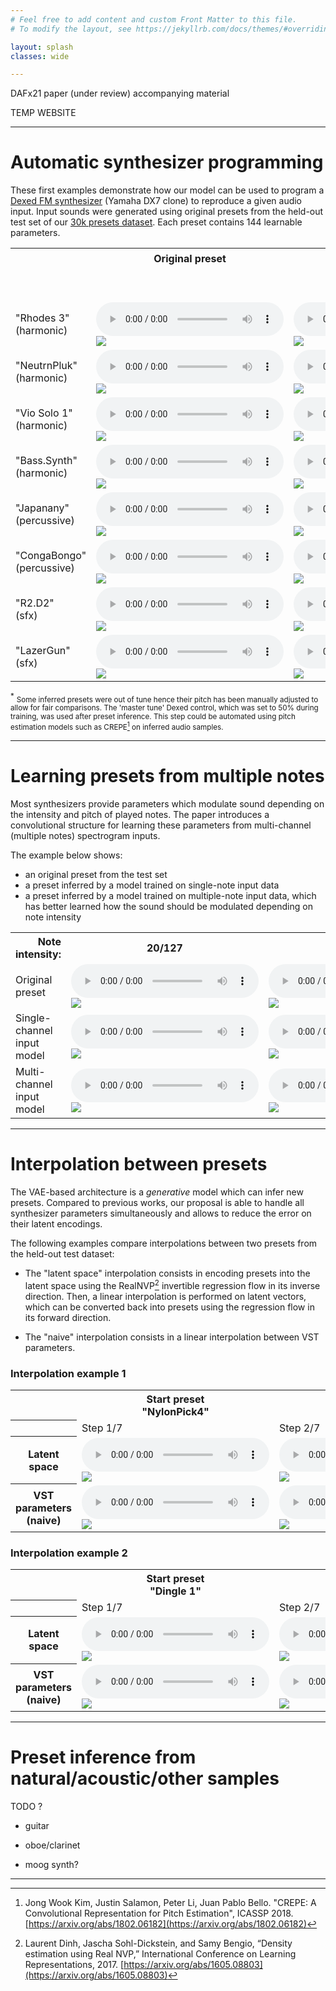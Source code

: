 ```yaml
---
# Feel free to add content and custom Front Matter to this file.
# To modify the layout, see https://jekyllrb.com/docs/themes/#overriding-theme-defaults

layout: splash
classes: wide

---
```


<link rel="stylesheet" href="assets/css/styles.css">

DAFx21 paper (under review) accompanying material

TEMP WEBSITE

---

# Automatic synthesizer programming

These first examples demonstrate how our model can be used to program a [Dexed FM synthesizer](https://github.com/asb2m10/dexed) (Yamaha DX7 clone) to reproduce a given audio input.
Input sounds were generated using original presets from the held-out test set of our [30k presets dataset](https://github.com/gwendal-lv/preset-gen-vae/blob/main/synth/dexed_presets.sqlite).
Each preset contains 144 learnable parameters.


<!---
Our architecture is based on a spectral convolutional VAE and integrates an additional decoder to perform a regression on synthesizer parameters.
The regression neural network is based on RealNVP [^3] invertible flows.
The general architecture is inspired by Esling et al.[^1], 2020. Modifications and improvements over this original proposal are detailed in our paper.
-->

<div class="figure">
    <table>
        <tr>
            <th></th>
            <th>Original preset</th>
            <th colspan=3 style="text-align: center">Inferred presets <sup>*</sup> </th>
        </tr>
        <tr style="text-align: center">
            <td></td>
            <td></td>
            <td colspan=3>Parameters learnable representation:</td>
        </tr>
        <tr style="text-align: center">
            <td></td>
            <td></td>
            <td>Num only</td>
            <td>NumCat</td>
            <td>NumCat++</td>
        </tr>
        <tr>
            <td>"Rhodes 3"<br/>(harmonic)</td>
            <td>
                <audio controls class=small_control> 
                    <source src="assets/synth_prog/021894_GT_audio.mp3" type="audio/mp3" />
                </audio>
                <br />
                <img src="assets/synth_prog/021894_GT_spec.png"/>
            </td>
            <td>
                <audio controls class=small_control> 
                    <source src="assets/synth_prog/021894_numonly_audio.mp3" type="audio/mp3" />
                </audio>
                <br />
                <img src="assets/synth_prog/021894_numonly_spec.png"/>
            </td>
            <td>
                <audio controls class=small_control> 
                    <source src="assets/synth_prog/021894_numcat_audio.mp3" type="audio/mp3" />
                </audio>
                <br />
                <img src="assets/synth_prog/021894_numcat_spec.png"/>
            </td>
            <td>
                <audio controls class=small_control> 
                    <source src="assets/synth_prog/021894_numcatpp_audio.mp3" type="audio/mp3" />
                </audio>
                <br />
                <img src="assets/synth_prog/021894_numcatpp_spec.png"/>
            </td>
        </tr>
        <tr>
            <td>"NeutrnPluk"<br/>(harmonic)</td>
            <td>
                <audio controls class=small_control> 
                    <source src="assets/synth_prog/077603_GT_audio.mp3" type="audio/mp3" />
                </audio>
                <br />
                <img src="assets/synth_prog/077603_GT_spec.png"/>
            </td>
            <td>
                <audio controls class=small_control> 
                    <source src="assets/synth_prog/077603_numonly_audio.mp3" type="audio/mp3" />
                </audio>
                <br />
                <img src="assets/synth_prog/077603_numonly_spec.png"/>
            </td>
            <td>
                <audio controls class=small_control> 
                    <source src="assets/synth_prog/077603_numcat_audio.mp3" type="audio/mp3" />
                </audio>
                <br />
                <img src="assets/synth_prog/077603_numcat_spec.png"/>
            </td>
            <td>
                <audio controls class=small_control> 
                    <source src="assets/synth_prog/077603_numcatpp_audio.mp3" type="audio/mp3" />
                </audio>
                <br />
                <img src="assets/synth_prog/077603_numcatpp_spec.png"/>
            </td>
        </tr>
        <tr>
            <td>"Vio Solo 1"<br/>(harmonic)</td>
            <td>
                <audio controls class=small_control> 
                    <source src="assets/synth_prog/003203_GT_audio.mp3" type="audio/mp3" />
                </audio>
                <br />
                <img src="assets/synth_prog/003203_GT_spec.png"/>
            </td>
            <td>
                <audio controls class=small_control> 
                    <source src="assets/synth_prog/003203_numonly_audio.mp3" type="audio/mp3" />
                </audio>
                <br />
                <img src="assets/synth_prog/003203_numonly_spec.png"/>
            </td>
            <td>
                <audio controls class=small_control> 
                    <source src="assets/synth_prog/003203_numcat_audio.mp3" type="audio/mp3" />
                </audio>
                <br />
                <img src="assets/synth_prog/003203_numcat_spec.png"/>
            </td>
            <td>
                <audio controls class=small_control> 
                    <source src="assets/synth_prog/003203_numcatpp_audio.mp3" type="audio/mp3" />
                </audio>
                <br />
                <img src="assets/synth_prog/003203_numcatpp_spec.png"/>
            </td>
        </tr>
        <tr>
            <td>"Bass.Synth"<br/>(harmonic)</td>
            <td>
                <audio controls class=small_control> 
                    <source src="assets/synth_prog/080440_GT_audio.mp3" type="audio/mp3" />
                </audio>
                <br />
                <img src="assets/synth_prog/080440_GT_spec.png"/>
            </td>
            <td>
                <audio controls class=small_control> 
                    <source src="assets/synth_prog/080440_numonly_audio.mp3" type="audio/mp3" />
                </audio>
                <br />
                <img src="assets/synth_prog/080440_numonly_spec.png"/>
            </td>
            <td>
                <audio controls class=small_control> 
                    <source src="assets/synth_prog/080440_numcat_audio.mp3" type="audio/mp3" />
                </audio>
                <br />
                <img src="assets/synth_prog/080440_numcat_spec.png"/>
            </td>
            <td>
                <audio controls class=small_control> 
                    <source src="assets/synth_prog/080440_numcatpp_audio.mp3" type="audio/mp3" />
                </audio>
                <br />
                <img src="assets/synth_prog/080440_numcatpp_spec.png"/>
            </td>
        </tr>
        <tr>
            <td>"Japanany"<br/>(percussive)</td>
            <td>
                <audio controls class=small_control> 
                    <source src="assets/synth_prog/080737_GT_audio.mp3" type="audio/mp3" />
                </audio>
                <br />
                <img src="assets/synth_prog/080737_GT_spec.png"/>
            </td>
            <td>
                <audio controls class=small_control> 
                    <source src="assets/synth_prog/080737_numonly_audio.mp3" type="audio/mp3" />
                </audio>
                <br />
                <img src="assets/synth_prog/080737_numonly_spec.png"/>
            </td>
            <td>
                <audio controls class=small_control> 
                    <source src="assets/synth_prog/080737_numcat_audio.mp3" type="audio/mp3" />
                </audio>
                <br />
                <img src="assets/synth_prog/080737_numcat_spec.png"/>
            </td>
            <td>
                <audio controls class=small_control> 
                    <source src="assets/synth_prog/080737_numcatpp_audio.mp3" type="audio/mp3" />
                </audio>
                <br />
                <img src="assets/synth_prog/080737_numcatpp_spec.png"/>
            </td>
        </tr>
        <tr>
            <td>"CongaBongo"<br/>(percussive)</td>
            <td>
                <audio controls class=small_control> 
                    <source src="assets/synth_prog/002094_GT_audio.mp3" type="audio/mp3" />
                </audio>
                <br />
                <img src="assets/synth_prog/002094_GT_spec.png"/>
            </td>
            <td>
                <audio controls class=small_control> 
                    <source src="assets/synth_prog/002094_numonly_audio.mp3" type="audio/mp3" />
                </audio>
                <br />
                <img src="assets/synth_prog/002094_numonly_spec.png"/>
            </td>
            <td>
                <audio controls class=small_control> 
                    <source src="assets/synth_prog/002094_numcat_audio.mp3" type="audio/mp3" />
                </audio>
                <br />
                <img src="assets/synth_prog/002094_numcat_spec.png"/>
            </td>
            <td>
                <audio controls class=small_control> 
                    <source src="assets/synth_prog/002094_numcatpp_audio.mp3" type="audio/mp3" />
                </audio>
                <br />
                <img src="assets/synth_prog/002094_numcatpp_spec.png"/>
            </td>
        </tr>
        <!-- 
        <tr>
            <td>"DigiPerc."<br/>(percussive)</td>
            <td>
                <audio controls class=small_control> 
                    <source src="assets/synth_prog/080614_GT_audio.mp3" type="audio/mp3" />
                </audio>
                <br />
                <img src="assets/synth_prog/080614_GT_spec.png"/>
            </td>
            <td>-</td>
            <td>-</td>
            <td>
                <audio controls class=small_control> 
                    <source src="assets/synth_prog/080614_numcatpp_audio.mp3" type="audio/mp3" />
                </audio>
                <br />
                <img src="assets/synth_prog/080614_numcatpp_spec.png"/>
            </td>
        </tr>  -->
        <tr> <!-- Use HQ .wav files for SFX -->
            <td>"R2.D2"<br/>(sfx)</td>
            <td>
                <audio controls class=small_control> 
                    <source src="assets/synth_prog/080285_GT_audio.wav" type="audio/wav" />
                </audio>
                <br />
                <img src="assets/synth_prog/080285_GT_spec.png"/>
            </td>
            <td>
                <audio controls class=small_control> 
                    <source src="assets/synth_prog/080285_numonly_audio.wav" type="audio/wav" />
                </audio>
                <br />
                <img src="assets/synth_prog/080285_numonly_spec.png"/>
            </td>
            <td>
                <audio controls class=small_control> 
                    <source src="assets/synth_prog/080285_numcat_audio.wav" type="audio/wav" />
                </audio>
                <br />
                <img src="assets/synth_prog/080285_numcat_spec.png"/>
            </td>
            <td>
                <audio controls class=small_control> 
                    <source src="assets/synth_prog/080285_numcatpp_audio.wav" type="audio/wav" />
                </audio>
                <br />
                <img src="assets/synth_prog/080285_numcatpp_spec.png"/>
            </td>
        </tr>
        <tr>
            <td>"LazerGun"<br/>(sfx)</td>
            <td>
                <audio controls class=small_control> 
                    <source src="assets/synth_prog/074754_GT_audio.wav" type="audio/wav" />
                </audio>
                <br />
                <img src="assets/synth_prog/074754_GT_spec.png"/>
            </td>
            <td>
                <audio controls class=small_control> 
                    <source src="assets/synth_prog/074754_numonly_audio.wav" type="audio/wav" />
                </audio>
                <br />
                <img src="assets/synth_prog/074754_numonly_spec.png"/>
            </td>
            <td>
                <audio controls class=small_control> 
                    <source src="assets/synth_prog/074754_numcat_audio.wav" type="audio/wav" />
                </audio>
                <br />
                <img src="assets/synth_prog/074754_numcat_spec.png"/>
            </td>
            <td>
                <audio controls class=small_control> 
                    <source src="assets/synth_prog/074754_numcatpp_audio.wav" type="audio/wav" />
                </audio>
                <br />
                <img src="assets/synth_prog/074754_numcatpp_spec.png"/>
            </td>
        </tr>
    </table>
</div>

<sup>*</sup> <small>Some inferred presets were out of tune hence their pitch has been manually adjusted to allow for fair comparisons.
The 'master tune' Dexed control, which was set to 50% during training, was used after preset inference.
This step could be automated using pitch estimation models such as CREPE[^2] on inferred audio samples.</small>

---
# Learning presets from multiple notes

Most synthesizers provide parameters which modulate sound depending on the intensity and pitch of played notes.
The paper introduces a convolutional structure for learning these parameters from multi-channel (multiple notes) spectrogram inputs.

The example below shows:
- an original preset from the test set
- a preset inferred by a model trained on single-note input data
- a preset inferred by a model trained on multiple-note input data, which has better learned how the sound should be modulated depending on note intensity

<div class="figure">
    <table>
        <tr>
            <th style="text-align: right">Note intensity: </th>
            <th style="text-align: center">20/127</th>
            <th style="text-align: center">64/127</th>
            <th style="text-align: center">127/127</th>
        </tr>
        <tr>
            <td>Original<br/>preset</td>
            <td>
                <audio controls class=small_control> 
                    <source src="assets/dynamic_prog/midi_velocity/074483_GT_midi_060_020_audio.mp3" type="audio/mp3" />
                </audio>
                <br />
                <img src="assets/dynamic_prog/midi_velocity/074483_GT_midi_060_020_spec.png"/>
            </td>
            <td>
                <audio controls class=small_control> 
                    <source src="assets/dynamic_prog/midi_velocity/074483_GT_midi_060_064_audio.mp3" type="audio/mp3" />
                </audio>
                <br />
                <img src="assets/dynamic_prog/midi_velocity/074483_GT_midi_060_064_spec.png"/>
            </td>
            <td>
                <audio controls class=small_control> 
                    <source src="assets/dynamic_prog/midi_velocity/074483_GT_midi_060_127_audio.mp3" type="audio/mp3" />
                </audio>
                <br />
                <img src="assets/dynamic_prog/midi_velocity/074483_GT_midi_060_127_spec.png"/>
            </td>
        </tr>
        <tr>
            <td>Single-channel<br/> input model</td>
            <td>
                <audio controls class=small_control> 
                    <source src="assets/dynamic_prog/midi_velocity/074483_1midi_midi_060_020_audio.mp3" type="audio/mp3" />
                </audio>
                <br />
                <img src="assets/dynamic_prog/midi_velocity/074483_1midi_midi_060_020_spec.png"/>
            </td>
            <td>
                <audio controls class=small_control> 
                    <source src="assets/dynamic_prog/midi_velocity/074483_1midi_midi_060_064_audio.mp3" type="audio/mp3" />
                </audio>
                <br />
                <img src="assets/dynamic_prog/midi_velocity/074483_1midi_midi_060_064_spec.png"/>
            </td>
            <td>
                <audio controls class=small_control> 
                    <source src="assets/dynamic_prog/midi_velocity/074483_1midi_midi_060_127_audio.mp3" type="audio/mp3" />
                </audio>
                <br />
                <img src="assets/dynamic_prog/midi_velocity/074483_1midi_midi_060_127_spec.png"/>
            </td>
        </tr>
        <tr>
            <td>Multi-channel<br/> input model</td>
            <td>
                <audio controls class=small_control> 
                    <source src="assets/dynamic_prog/midi_velocity/074483_6stack_midi_060_020_audio.mp3" type="audio/mp3" />
                </audio>
                <br />
                <img src="assets/dynamic_prog/midi_velocity/074483_6stack_midi_060_020_spec.png"/>
            </td>
            <td>
                <audio controls class=small_control> 
                    <source src="assets/dynamic_prog/midi_velocity/074483_6stack_midi_060_064_audio.mp3" type="audio/mp3" />
                </audio>
                <br />
                <img src="assets/dynamic_prog/midi_velocity/074483_6stack_midi_060_064_spec.png"/>
            </td>
            <td>
                <audio controls class=small_control> 
                    <source src="assets/dynamic_prog/midi_velocity/074483_6stack_midi_060_127_audio.mp3" type="audio/mp3" />
                </audio>
                <br />
                <img src="assets/dynamic_prog/midi_velocity/074483_6stack_midi_060_127_spec.png"/>
            </td>
        </tr>
    </table>
</div>

---

# Interpolation between presets

The VAE-based architecture is a *generative* model which can infer new presets.
Compared to previous works, our proposal is able to handle all synthesizer parameters simultaneously and allows to reduce the error on their latent encodings.

The following examples compare interpolations between two presets from the held-out test dataset:

- The "latent space" interpolation consists in encoding presets into the latent space using the RealNVP[^3] invertible regression flow in its inverse direction.
Then, a linear interpolation is performed on latent vectors, which can be converted back into presets using the regression flow in its forward direction.

- The "naive" interpolation consists in a linear interpolation between VST parameters.

### Interpolation example 1

<div class="figure">
    <table>
        <tr>
            <th></th>
            <th>Start preset<br/>"NylonPick4"</th>
            <th></th>
            <th></th>
            <th></th>
            <th></th>
            <th></th>
            <th>End preset<br />"FmRhodes14"</th>
        </tr>
        <tr>
            <th></th>
            <td>Step 1/7</td>
            <td>Step 2/7</td>
            <td>Step 3/7</td>
            <td>Step 4/7</td>
            <td>Step 5/7</td>
            <td>Step 6/7</td>
            <td>Step 7/7</td>
        </tr>
        <tr> <!-- zK interp -->
            <th scope="row">
                Latent <br/>space
            </th>
            <td>
                <audio controls class=small_control> 
                    <source src="assets/interpolation/055577to076380_zK_audio0.mp3" type="audio/mp3" />
                </audio>
                <br />
                <img src="assets/interpolation/055577to076380_zK_spec0.png"/>
            </td>
            <td>
                <audio controls="" class=small_control> 
                    <source src="assets/interpolation/055577to076380_zK_audio1.mp3" type="audio/mp3" />
                </audio><br/>
                <img src="assets/interpolation/055577to076380_zK_spec1.png"/>
            </td>
            <td>
                <audio controls="" class=small_control> 
                    <source src="assets/interpolation/055577to076380_zK_audio2.mp3" type="audio/mp3" />
                </audio><br/>
                <img src="assets/interpolation/055577to076380_zK_spec2.png"/>
            </td>
            <td>
                <audio controls="" class=small_control> 
                    <source src="assets/interpolation/055577to076380_zK_audio3.mp3" type="audio/mp3" />
                </audio><br/>
                <img src="assets/interpolation/055577to076380_zK_spec3.png"/>
            </td>
            <td>
                <audio controls="" class=small_control> 
                    <source src="assets/interpolation/055577to076380_zK_audio4.mp3" type="audio/mp3" />
                </audio><br/>
                <img src="assets/interpolation/055577to076380_zK_spec4.png"/>
            </td>
            <td>
                <audio controls="" class=small_control> 
                    <source src="assets/interpolation/055577to076380_zK_audio5.mp3" type="audio/mp3" />
                </audio><br/>
                <img src="assets/interpolation/055577to076380_zK_spec5.png"/>
            </td>
            <td>
                <audio controls="" class=small_control> 
                    <source src="assets/interpolation/055577to076380_zK_audio6.mp3" type="audio/mp3" />
                </audio><br/>
                <img src="assets/interpolation/055577to076380_zK_spec6.png"/>
            </td>
        </tr>
        <tr> <!-- naive interp -->
            <th scope="row">
                VST parameters<br/> (naive)
            </th>
            <td>
                <audio controls="" class=small_control> 
                    <source src="assets/interpolation/055577to076380_naive_audio0.mp3" type="audio/mp3" />
                </audio> <br/>
                <img src="assets/interpolation/055577to076380_naive_spec0.png"/>
            </td>
            <td>
                <audio controls="" class=small_control> 
                    <source src="assets/interpolation/055577to076380_naive_audio1.mp3" type="audio/mp3" />
                </audio><br/>
                <img src="assets/interpolation/055577to076380_naive_spec1.png"/>
            </td>
            <td>
                <audio controls="" class=small_control> 
                    <source src="assets/interpolation/055577to076380_naive_audio2.mp3" type="audio/mp3" />
                </audio><br/>
                <img src="assets/interpolation/055577to076380_naive_spec2.png"/>
            </td>
            <td>
                <audio controls="" class=small_control> 
                    <source src="assets/interpolation/055577to076380_naive_audio3.mp3" type="audio/mp3" />
                </audio><br/>
                <img src="assets/interpolation/055577to076380_naive_spec3.png"/>
            </td>
            <td>
                <audio controls="" class=small_control> 
                    <source src="assets/interpolation/055577to076380_naive_audio4.mp3" type="audio/mp3" />
                </audio><br/>
                <img src="assets/interpolation/055577to076380_naive_spec4.png"/>
            </td>
            <td>
                <audio controls="" class=small_control> 
                    <source src="assets/interpolation/055577to076380_naive_audio5.mp3" type="audio/mp3" />
                </audio><br/>
                <img src="assets/interpolation/055577to076380_naive_spec5.png"/>
            </td>
            <td>
                <audio controls="" class=small_control> 
                    <source src="assets/interpolation/055577to076380_naive_audio6.mp3" type="audio/mp3" />
                </audio><br/>
                <img src="assets/interpolation/055577to076380_naive_spec6.png"/>
            </td>
        </tr>
    </table>
</div>

### Interpolation example 2

<div class="figure">
    <table>
        <tr>
            <th></th>
            <th>Start preset<br/>"Dingle 1"</th>
            <th></th>
            <th></th>
            <th></th>
            <th></th>
            <th></th>
            <th>End preset<br />"Get it"</th>
        </tr>
        <tr>
            <th></th>
            <td>Step 1/7</td>
            <td>Step 2/7</td>
            <td>Step 3/7</td>
            <td>Step 4/7</td>
            <td>Step 5/7</td>
            <td>Step 6/7</td>
            <td>Step 7/7</td>
        </tr>
        <tr> <!-- zK interp -->
            <th scope="row">
                Latent <br/>space
            </th>
            <td>
                <audio controls class=small_control> 
                    <source src="assets/interpolation/000348to004018_zK_audio0.mp3" type="audio/mp3" />
                </audio>
                <br />
                <img src="assets/interpolation/000348to004018_zK_spec0.png"/>
            </td>
            <td>
                <audio controls="" class=small_control> 
                    <source src="assets/interpolation/000348to004018_zK_audio1.mp3" type="audio/mp3" />
                </audio><br/>
                <img src="assets/interpolation/000348to004018_zK_spec1.png"/>
            </td>
            <td>
                <audio controls="" class=small_control> 
                    <source src="assets/interpolation/000348to004018_zK_audio2.mp3" type="audio/mp3" />
                </audio><br/>
                <img src="assets/interpolation/000348to004018_zK_spec2.png"/>
            </td>
            <td>
                <audio controls="" class=small_control> 
                    <source src="assets/interpolation/000348to004018_zK_audio3.mp3" type="audio/mp3" />
                </audio><br/>
                <img src="assets/interpolation/000348to004018_zK_spec3.png"/>
            </td>
            <td>
                <audio controls="" class=small_control> 
                    <source src="assets/interpolation/000348to004018_zK_audio4.mp3" type="audio/mp3" />
                </audio><br/>
                <img src="assets/interpolation/000348to004018_zK_spec4.png"/>
            </td>
            <td>
                <audio controls="" class=small_control> 
                    <source src="assets/interpolation/000348to004018_zK_audio5.mp3" type="audio/mp3" />
                </audio><br/>
                <img src="assets/interpolation/000348to004018_zK_spec5.png"/>
            </td>
            <td>
                <audio controls="" class=small_control> 
                    <source src="assets/interpolation/000348to004018_zK_audio6.mp3" type="audio/mp3" />
                </audio><br/>
                <img src="assets/interpolation/000348to004018_zK_spec6.png"/>
            </td>
        </tr>
        <tr> <!-- naive interp -->
            <th scope="row">
                VST parameters<br/> (naive)
            </th>
            <td>
                <audio controls="" class=small_control> 
                    <source src="assets/interpolation/000348to004018_naive_audio0.mp3" type="audio/mp3" />
                </audio> <br/>
                <img src="assets/interpolation/000348to004018_naive_spec0.png"/>
            </td>
            <td>
                <audio controls="" class=small_control> 
                    <source src="assets/interpolation/000348to004018_naive_audio1.mp3" type="audio/mp3" />
                </audio><br/>
                <img src="assets/interpolation/000348to004018_naive_spec1.png"/>
            </td>
            <td>
                <audio controls="" class=small_control> 
                    <source src="assets/interpolation/000348to004018_naive_audio2.mp3" type="audio/mp3" />
                </audio><br/>
                <img src="assets/interpolation/000348to004018_naive_spec2.png"/>
            </td>
            <td>
                <audio controls="" class=small_control> 
                    <source src="assets/interpolation/000348to004018_naive_audio3.mp3" type="audio/mp3" />
                </audio><br/>
                <img src="assets/interpolation/000348to004018_naive_spec3.png"/>
            </td>
            <td>
                <audio controls="" class=small_control> 
                    <source src="assets/interpolation/000348to004018_naive_audio4.mp3" type="audio/mp3" />
                </audio><br/>
                <img src="assets/interpolation/000348to004018_naive_spec4.png"/>
            </td>
            <td>
                <audio controls="" class=small_control> 
                    <source src="assets/interpolation/000348to004018_naive_audio5.mp3" type="audio/mp3" />
                </audio><br/>
                <img src="assets/interpolation/000348to004018_naive_spec5.png"/>
            </td>
            <td>
                <audio controls="" class=small_control> 
                    <source src="assets/interpolation/000348to004018_naive_audio6.mp3" type="audio/mp3" />
                </audio><br/>
                <img src="assets/interpolation/000348to004018_naive_spec6.png"/>
            </td>
        </tr>
    </table>
</div>


---
# Preset inference from natural/acoustic/other samples

TODO ?

- guitar 
- oboe/clarinet

- moog synth?


---

[^1]: Philippe Esling, Naotake Masuda, Adrien Bardet, Romeo Despres, and Axel Chemla-Romeu-Santos, “Flow synthesizer: Universal audio synthesizer control with normalizing flows,” Applied Sciences, vol. 10, no. 1, pp. 302, 2020. Originally published as a DAFx19 conference paper: [https://arxiv.org/abs/1907.00971](https://arxiv.org/abs/1907.00971)
[^2]: Jong Wook Kim, Justin Salamon, Peter Li, Juan Pablo Bello. "CREPE: A Convolutional Representation for Pitch Estimation", ICASSP 2018. [https://arxiv.org/abs/1802.06182](https://arxiv.org/abs/1802.06182)
[^3]: Laurent Dinh, Jascha Sohl-Dickstein, and Samy Bengio, “Density estimation using Real NVP,” International Conference on Learning Representations, 2017. [https://arxiv.org/abs/1605.08803](https://arxiv.org/abs/1605.08803)
